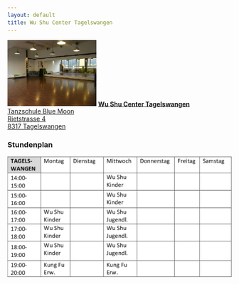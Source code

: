 ```yaml
---
layout: default
title: Wu Shu Center Tagelswangen
---
```


<img class="ifloat-right" src="/images/raum_tagelswangen.jpg" alt="Trainingsraum Tagelswangen" width="200px">
<a href="http://map.search.ch/tagelswangen/rietstr.-4" target="_blank">
<strong>Wu Shu Center Tagelswangen</strong><br>
Tanzschule Blue Moon<br>
Rietstrasse 4<br>
8317 Tagelswangen
</a>

### Stundenplan

<img src="/images/stundenplaene/stundenplan-tagelswangen.png" alt="Stundenplan Tagelswangen">
